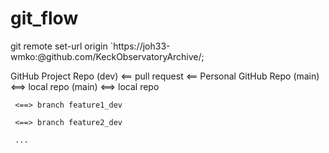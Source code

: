 # git_flow

git remote set-url origin `https://joh33-wmko:<token>@github.com/KeckObservatoryArchive/<repo>;

GitHub Project Repo (dev) <== pull request <== Personal GitHub Repo (main) <==> local repo (main) <==> local repo <dev>

     <==> branch feature1_dev

     <==> branch feature2_dev

     ...

